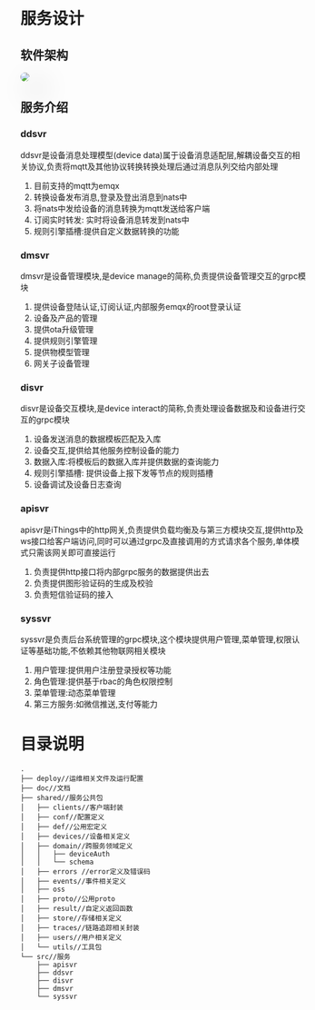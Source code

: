 # 服务设计

## 软件架构
<img src="/assets/img/things/iThings架构图.png" style="box-shadow: 20px 20px 50px grey;border-radius: 10px;"></img>

## 服务介绍
### ddsvr
ddsvr是设备消息处理模型(device data)属于设备消息适配层,解耦设备交互的相关协议,负责将mqtt及其他协议转换转换处理后通过消息队列交给内部处理
1. 目前支持的mqtt为emqx
2. 转换设备发布消息,登录及登出消息到nats中
3. 将nats中发给设备的消息转换为mqtt发送给客户端
4. 订阅实时转发: 实时将设备消息转发到nats中
5. 规则引擎插槽:提供自定义数据转换的功能

### dmsvr 
dmsvr是设备管理模块,是device manage的简称,负责提供设备管理交互的grpc模块

1. 提供设备登陆认证,订阅认证,内部服务emqx的root登录认证
2. 设备及产品的管理
3. 提供ota升级管理
4. 提供规则引擎管理
5. 提供物模型管理
6. 网关子设备管理

### disvr
disvr是设备交互模块,是device interact的简称,负责处理设备数据及和设备进行交互的grpc模块
1. 设备发送消息的数据模板匹配及入库
2. 设备交互,提供给其他服务控制设备的能力
3. 数据入库:将模板后的数据入库并提供数据的查询能力
4. 规则引擎插槽: 提供设备上报下发等节点的规则插槽
5. 设备调试及设备日志查询


### apisvr
apisvr是iThings中的http网关,负责提供负载均衡及与第三方模块交互,提供http及ws接口给客户端访问,同时可以通过grpc及直接调用的方式请求各个服务,单体模式只需该网关即可直接运行
1. 负责提供http接口将内部grpc服务的数据提供出去
2. 负责提供图形验证码的生成及校验
3. 负责短信验证码的接入

### syssvr
syssvr是负责后台系统管理的grpc模块,这个模块提供用户管理,菜单管理,权限认证等基础功能,不依赖其他物联网相关模块

1. 用户管理:提供用户注册登录授权等功能
2. 角色管理:提供基于rbac的角色权限控制
3. 菜单管理:动态菜单管理
4. 第三方服务:如微信推送,支付等能力

# 目录说明


```
.
├── deploy//运维相关文件及运行配置
├── doc//文档
├── shared//服务公共包
│   ├── clients//客户端封装
│   ├── conf//配置定义
│   ├── def//公用宏定义
│   ├── devices//设备相关定义
│   ├── domain//跨服务领域定义
│   │   ├── deviceAuth
│   │   └── schema
│   ├── errors //error定义及错误码
│   ├── events//事件相关定义
│   ├── oss
│   ├── proto//公用proto
│   ├── result//自定义返回函数
│   ├── store//存储相关定义
│   ├── traces//链路追踪相关封装
│   ├── users//用户相关定义
│   └── utils//工具包
└── src//服务
    ├── apisvr
    ├── ddsvr
    ├── disvr
    ├── dmsvr
    └── syssvr

```
